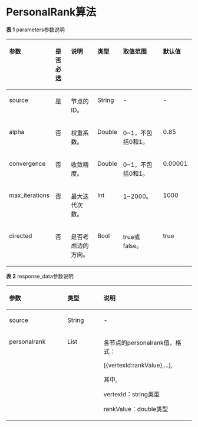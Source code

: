 # PersonalRank算法<a name="ges_03_0078"></a>

**表 1**  parameters参数说明

<a name="table421133013343"></a>
<table><thead align="left"><tr id="row1922415308344"><th class="cellrowborder" valign="top" width="16%" id="mcps1.2.7.1.1"><p id="p172271305349"><a name="p172271305349"></a><a name="p172271305349"></a>参数</p>
</th>
<th class="cellrowborder" valign="top" width="11%" id="mcps1.2.7.1.2"><p id="p102281230113414"><a name="p102281230113414"></a><a name="p102281230113414"></a>是否必选</p>
</th>
<th class="cellrowborder" valign="top" width="20%" id="mcps1.2.7.1.3"><p id="p11230143010349"><a name="p11230143010349"></a><a name="p11230143010349"></a>说明</p>
</th>
<th class="cellrowborder" valign="top" width="10%" id="mcps1.2.7.1.4"><p id="p66074112146"><a name="p66074112146"></a><a name="p66074112146"></a>类型</p>
</th>
<th class="cellrowborder" valign="top" width="25%" id="mcps1.2.7.1.5"><p id="p323393073410"><a name="p323393073410"></a><a name="p323393073410"></a>取值范围</p>
</th>
<th class="cellrowborder" valign="top" width="18%" id="mcps1.2.7.1.6"><p id="p41583960175619"><a name="p41583960175619"></a><a name="p41583960175619"></a>默认值</p>
</th>
</tr>
</thead>
<tbody><tr id="row1923843017347"><td class="cellrowborder" valign="top" width="16%" headers="mcps1.2.7.1.1 "><p id="p13751101797"><a name="p13751101797"></a><a name="p13751101797"></a>source</p>
</td>
<td class="cellrowborder" valign="top" width="11%" headers="mcps1.2.7.1.2 "><p id="p20751701994"><a name="p20751701994"></a><a name="p20751701994"></a>是</p>
</td>
<td class="cellrowborder" valign="top" width="20%" headers="mcps1.2.7.1.3 "><p id="p177515011918"><a name="p177515011918"></a><a name="p177515011918"></a>节点的ID。</p>
</td>
<td class="cellrowborder" valign="top" width="10%" headers="mcps1.2.7.1.4 "><p id="p1960715115144"><a name="p1960715115144"></a><a name="p1960715115144"></a>String</p>
</td>
<td class="cellrowborder" valign="top" width="25%" headers="mcps1.2.7.1.5 "><p id="p17521018916"><a name="p17521018916"></a><a name="p17521018916"></a>-</p>
</td>
<td class="cellrowborder" valign="top" width="18%" headers="mcps1.2.7.1.6 "><p id="p12857639175619"><a name="p12857639175619"></a><a name="p12857639175619"></a>-</p>
</td>
</tr>
<tr id="row1592512201673"><td class="cellrowborder" valign="top" width="16%" headers="mcps1.2.7.1.1 "><p id="p4752150793"><a name="p4752150793"></a><a name="p4752150793"></a>alpha</p>
</td>
<td class="cellrowborder" valign="top" width="11%" headers="mcps1.2.7.1.2 "><p id="p127528012920"><a name="p127528012920"></a><a name="p127528012920"></a>否</p>
</td>
<td class="cellrowborder" valign="top" width="20%" headers="mcps1.2.7.1.3 "><p id="p5752301191"><a name="p5752301191"></a><a name="p5752301191"></a>权重系数。</p>
</td>
<td class="cellrowborder" valign="top" width="10%" headers="mcps1.2.7.1.4 "><p id="p960731119141"><a name="p960731119141"></a><a name="p960731119141"></a>Double</p>
</td>
<td class="cellrowborder" valign="top" width="25%" headers="mcps1.2.7.1.5 "><p id="p8569141114913"><a name="p8569141114913"></a><a name="p8569141114913"></a>0~1，不包括0和1。</p>
</td>
<td class="cellrowborder" valign="top" width="18%" headers="mcps1.2.7.1.6 "><p id="p34835871175619"><a name="p34835871175619"></a><a name="p34835871175619"></a>0.85</p>
</td>
</tr>
<tr id="row1883311181175"><td class="cellrowborder" valign="top" width="16%" headers="mcps1.2.7.1.1 "><p id="p07521208912"><a name="p07521208912"></a><a name="p07521208912"></a>convergence</p>
</td>
<td class="cellrowborder" valign="top" width="11%" headers="mcps1.2.7.1.2 "><p id="p137529015913"><a name="p137529015913"></a><a name="p137529015913"></a>否</p>
</td>
<td class="cellrowborder" valign="top" width="20%" headers="mcps1.2.7.1.3 "><p id="p87521501194"><a name="p87521501194"></a><a name="p87521501194"></a>收敛精度。</p>
</td>
<td class="cellrowborder" valign="top" width="10%" headers="mcps1.2.7.1.4 "><p id="p10607111121416"><a name="p10607111121416"></a><a name="p10607111121416"></a>Double</p>
</td>
<td class="cellrowborder" valign="top" width="25%" headers="mcps1.2.7.1.5 "><p id="p12122017093"><a name="p12122017093"></a><a name="p12122017093"></a>0~1，不包括0和1。</p>
</td>
<td class="cellrowborder" valign="top" width="18%" headers="mcps1.2.7.1.6 "><p id="p3133287175619"><a name="p3133287175619"></a><a name="p3133287175619"></a>0.00001</p>
</td>
</tr>
<tr id="row136122160711"><td class="cellrowborder" valign="top" width="16%" headers="mcps1.2.7.1.1 "><p id="p20752001591"><a name="p20752001591"></a><a name="p20752001591"></a>max_iterations</p>
</td>
<td class="cellrowborder" valign="top" width="11%" headers="mcps1.2.7.1.2 "><p id="p475210694"><a name="p475210694"></a><a name="p475210694"></a>否</p>
</td>
<td class="cellrowborder" valign="top" width="20%" headers="mcps1.2.7.1.3 "><p id="p207531801297"><a name="p207531801297"></a><a name="p207531801297"></a>最大迭代次数。</p>
</td>
<td class="cellrowborder" valign="top" width="10%" headers="mcps1.2.7.1.4 "><p id="p126077114147"><a name="p126077114147"></a><a name="p126077114147"></a>Int</p>
</td>
<td class="cellrowborder" valign="top" width="25%" headers="mcps1.2.7.1.5 "><p id="p19133729890"><a name="p19133729890"></a><a name="p19133729890"></a>1~2000。</p>
</td>
<td class="cellrowborder" valign="top" width="18%" headers="mcps1.2.7.1.6 "><p id="p52469671175619"><a name="p52469671175619"></a><a name="p52469671175619"></a>1000</p>
</td>
</tr>
<tr id="row147071213274"><td class="cellrowborder" valign="top" width="16%" headers="mcps1.2.7.1.1 "><p id="p030083010342"><a name="p030083010342"></a><a name="p030083010342"></a>directed</p>
</td>
<td class="cellrowborder" valign="top" width="11%" headers="mcps1.2.7.1.2 "><p id="p0301193043415"><a name="p0301193043415"></a><a name="p0301193043415"></a>否</p>
</td>
<td class="cellrowborder" valign="top" width="20%" headers="mcps1.2.7.1.3 "><p id="p4304183013347"><a name="p4304183013347"></a><a name="p4304183013347"></a>是否考虑边的方向。</p>
</td>
<td class="cellrowborder" valign="top" width="10%" headers="mcps1.2.7.1.4 "><p id="p1360721111420"><a name="p1360721111420"></a><a name="p1360721111420"></a>Bool</p>
</td>
<td class="cellrowborder" valign="top" width="25%" headers="mcps1.2.7.1.5 "><p id="p1330963023418"><a name="p1330963023418"></a><a name="p1330963023418"></a>true或false。</p>
</td>
<td class="cellrowborder" valign="top" width="18%" headers="mcps1.2.7.1.6 "><p id="p22184968175619"><a name="p22184968175619"></a><a name="p22184968175619"></a>true</p>
</td>
</tr>
</tbody>
</table>

**表 2**  response\_data参数说明

<a name="table145211832114419"></a>
<table><thead align="left"><tr id="row452118323447"><th class="cellrowborder" valign="top" width="31.380000000000003%" id="mcps1.2.4.1.1"><p id="p15211632194411"><a name="p15211632194411"></a><a name="p15211632194411"></a>参数</p>
</th>
<th class="cellrowborder" valign="top" width="19.52%" id="mcps1.2.4.1.2"><p id="p65211732154414"><a name="p65211732154414"></a><a name="p65211732154414"></a>类型</p>
</th>
<th class="cellrowborder" valign="top" width="49.1%" id="mcps1.2.4.1.3"><p id="p11521832134411"><a name="p11521832134411"></a><a name="p11521832134411"></a>说明</p>
</th>
</tr>
</thead>
<tbody><tr id="row2052143218447"><td class="cellrowborder" valign="top" width="31.380000000000003%" headers="mcps1.2.4.1.1 "><p id="p16521932124413"><a name="p16521932124413"></a><a name="p16521932124413"></a>source</p>
</td>
<td class="cellrowborder" valign="top" width="19.52%" headers="mcps1.2.4.1.2 "><p id="p175211632124419"><a name="p175211632124419"></a><a name="p175211632124419"></a>String</p>
</td>
<td class="cellrowborder" valign="top" width="49.1%" headers="mcps1.2.4.1.3 "><p id="p7521432194413"><a name="p7521432194413"></a><a name="p7521432194413"></a>-</p>
</td>
</tr>
<tr id="row952183218448"><td class="cellrowborder" valign="top" width="31.380000000000003%" headers="mcps1.2.4.1.1 "><p id="p8521932114411"><a name="p8521932114411"></a><a name="p8521932114411"></a>personalrank</p>
</td>
<td class="cellrowborder" valign="top" width="19.52%" headers="mcps1.2.4.1.2 "><p id="p852123254417"><a name="p852123254417"></a><a name="p852123254417"></a>List</p>
</td>
<td class="cellrowborder" valign="top" width="49.1%" headers="mcps1.2.4.1.3 "><p id="p1044121616425"><a name="p1044121616425"></a><a name="p1044121616425"></a>各节点的personalrank值，格式：</p>
<p id="p63161133854"><a name="p63161133854"></a><a name="p63161133854"></a>[{vertexId:rankValue},...],</p>
<p id="p83008413714"><a name="p83008413714"></a><a name="p83008413714"></a>其中,</p>
<p id="p276931513620"><a name="p276931513620"></a><a name="p276931513620"></a>vertexId：string类型</p>
<p id="p42531732962"><a name="p42531732962"></a><a name="p42531732962"></a>rankValue：double类型</p>
</td>
</tr>
</tbody>
</table>

